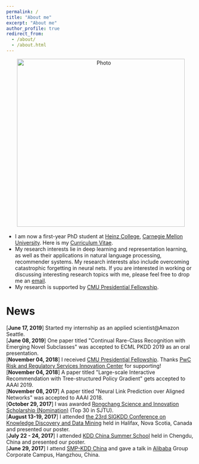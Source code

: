 ```yaml
---
permalink: /
title: "About me"
excerpt: "About me"
author_profile: true
redirect_from: 
  - /about/
  - /about.html
---
```


<p align="center">
  <img src="https://xjwangsjtu.github.io/files/XuejianWang.jpeg?raw=true" alt="Photo" style="width: 450px;"/>
</p>


* I am now a first-year PhD student at [Heinz College](https://www.heinz.cmu.edu), [Carnegie Mellon University](https://www.cmu.edu). Here is my [Curriculum Vitae](http://xjwangsjtu.github.io/files/CV_XuejianWang.pdf).
* My research interests lie in deep learning and representation learning, as well as their applications in natural language processing, recommender systems. My research interests also include overcoming catastrophic forgetting in neural nets. If you are interested in working or discussing interesting research topics with me, please feel free to drop me an <a href="mailto:xuejianw@andrew.cmu.edu">email</a>.
* My research is supported by [CMU Presidential Fellowship](https://www.cmu.edu/leadership/pres-fellow-scholar/).

News
===
[<b>June 17, 2019</b>] Started my internship as an applied scientist@Amazon Seattle.     
[<b>June 08, 2019</b>] One paper titled "Continual Rare-Class Recognition with Emerging Novel Subclasses" was accepted to ECML PKDD 2019 as an oral presentation.    
[<b>November 04, 2018</b>] I received [CMU Presidential Fellowship](https://www.cmu.edu/leadership/pres-fellow-scholar/). Thanks [PwC Risk and Regulatory Services Innovation Center](https://www.cmu.edu/risk-reg-center/index.html) for supporting!  
[<b>November 04, 2018</b>] A paper titled "Large-scale Interactive Recommendation with Tree-structured Policy Gradient" gets accepted to AAAI 2019.  
[<b>November 08, 2017</b>] A paper titled "Neural Link Prediction over Aligned Networks" was accepted to AAAI 2018.  
[<b>October 29, 2017</b>] I was awarded [Rongchang Science and Innovation Scholarship (Nomination)](http://xsb.seiee.sjtu.edu.cn/xsb/info/12988.htm) (Top 30 in SJTU).  
[<b>August 13-19, 2017</b>] I attended [the 23rd SIGKDD Conference on Knowledge Discovery and Data Mining](http://http://www.kdd.org/kdd2017/) held in Halifax, Nova Scotia, Canada and presented our poster.  
[<b>July 22 - 24, 2017</b>] I attended [KDD China Summer School](http://http://kddchina.org/#/Content/summerschool) held in Chengdu, China and presented our poster.  
[<b>June 29, 2017</b>] I attend [SMP-KDD China](https://aminer.org/conf/dm2017/) and gave a talk in [Alibaba](http://www.alibaba.com) Group Corporate Campus, Hangzhou, China.  
